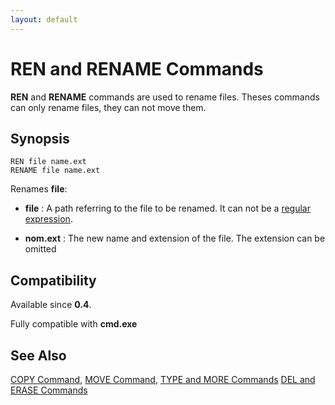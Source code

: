 ```yaml
---
layout: default
---
```

# REN and RENAME Commands #

**REN** and **RENAME** commands are used to rename files. Theses commands can 
only rename files, they can not move them.

## Synopsis ##

    REN file name.ext
    RENAME file name.ext

Renames **file**:

* **file** : A path referring to the file to be renamed. It can not be a 
  [regular expression](spec/regexp).

* **nom.ext** : The new name and extension of the file. The extension can be 
  omitted

## Compatibility ##

Available since **0.4**.

Fully compatible with **cmd.exe**

## See Also ##

[COPY Command](copy), [MOVE Command](move), [TYPE and MORE Commands](type) 
[DEL and ERASE Commands](del) 

